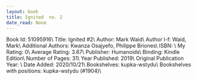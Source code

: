 ```yaml
---
layout: book
title: Ignited  no. 2
date_read: None
---
```


Book Id: 51095916\ 
Title: Ignited #2\ 
Author: Mark Waid\ 
Author l-f: Waid, Mark\ 
Additional Authors: Kwanza Osajyefo, Philippe Briones\ 
ISBN: \ 
My Rating: 0\ 
Average Rating: 3.67\ 
Publisher: Humanoids\ 
Binding: Kindle Edition\ 
Number of Pages: 31\ 
Year Published: 2019\ 
Original Publication Year: \ 
Date Added: 2020/10/21\ 
Bookshelves: kupka-wstydu\ 
Bookshelves with positions: kupka-wstydu (#1904)\ 

